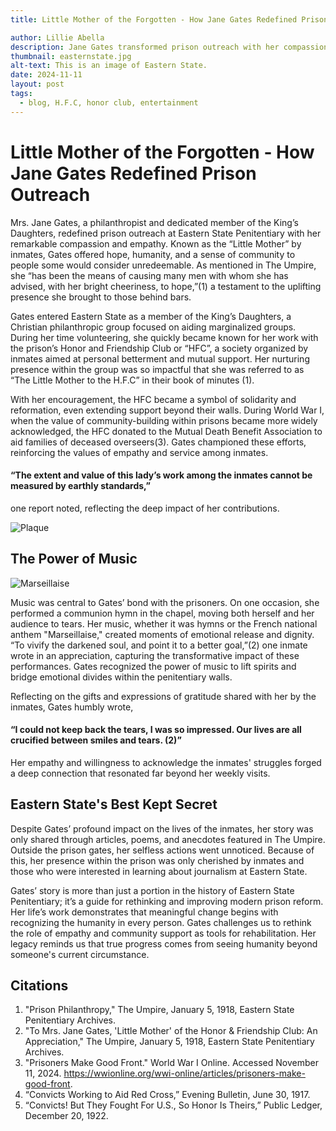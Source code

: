 ```yaml
---
title: Little Mother of the Forgotten - How Jane Gates Redefined Prison Outreach

author: Lillie Abella
description: Jane Gates transformed prison outreach with her compassionate approach
thumbnail: easternstate.jpg
alt-text: This is an image of Eastern State.
date: 2024-11-11
layout: post
tags:
  - blog, H.F.C, honor club, entertainment
---
```


# Little Mother of the Forgotten - How Jane Gates Redefined Prison Outreach

Mrs. Jane Gates, a philanthropist and dedicated member of the King’s Daughters, redefined prison outreach at Eastern State Penitentiary with her remarkable compassion and empathy. Known as the “Little Mother” by inmates, Gates offered hope, humanity, and a sense of community to people some would consider unredeemable. As mentioned in The Umpire, she “has been the means of causing many men with whom she has advised, with her bright cheeriness, to hope,”(1) a testament to the uplifting presence she brought to those behind bars.

Gates entered Eastern State as a member of the King’s Daughters, a Christian philanthropic group focused on aiding marginalized groups. During her time volunteering, she quickly became known for her work with the prison’s Honor and Friendship Club or “HFC”, a society organized by inmates aimed at personal betterment and mutual support. Her nurturing presence within the group was so impactful that she was referred to as “The Little Mother to the H.F.C” in their book of minutes (1).

With her encouragement, the HFC became a symbol of solidarity and reformation, even extending support beyond their walls. During World War I, when the value of community-building within prisons became more widely acknowledged, the HFC donated to the Mutual Death Benefit Association to aid families of deceased overseers(3). Gates championed these efforts, reinforcing the values of empathy and service among inmates. 

#### “The extent and value of this lady’s work among the inmates cannot be measured by earthly standards,” 

one report noted, reflecting the deep impact of her contributions.


![Plaque](/assets/img/ww1plaque1.jpg)

## The Power of Music
![Marseillaise](/assets/img/frenchanthem.jpg)

Music was central to Gates’ bond with the prisoners. On one occasion, she performed a communion hymn in the chapel, moving both herself and her audience to tears. Her music, whether it was hymns or the French national anthem "Marseillaise," created moments of emotional release and dignity. “To vivify the darkened soul, and point it to a better goal,”(2) one inmate wrote in an appreciation, capturing the transformative impact of these performances. Gates recognized the power of music to lift spirits and bridge emotional divides within the penitentiary walls.

Reflecting on the gifts and expressions of gratitude shared with her by the inmates, Gates humbly wrote, 

#### “I could not keep back the tears, I was so impressed. Our lives are all crucified between smiles and tears. (2)” 

Her empathy and willingness to acknowledge the inmates' struggles forged a deep connection that resonated far beyond her weekly visits.

## Eastern State's Best Kept Secret

Despite Gates’ profound impact on the lives of the inmates, her story was only shared through articles, poems, and anecdotes featured in The Umpire. Outside the prison gates, her selfless actions went unnoticed.  Because of this, her presence within the prison was only cherished by inmates and those who were interested in learning about journalism at Eastern State. 


Gates’ story is more than just a portion in the history of Eastern State Penitentiary; it’s a guide for rethinking and improving modern prison reform. Her life’s work demonstrates that meaningful change begins with recognizing the humanity in every person. Gates challenges us to rethink the role of empathy and community support as tools for rehabilitation. Her legacy reminds us that true progress comes from seeing humanity beyond someone's current circumstance.


## Citations
1. "Prison Philanthropy," The Umpire, January 5, 1918, Eastern State Penitentiary Archives.
2. "To Mrs. Jane Gates, 'Little Mother' of the Honor & Friendship Club: An Appreciation," The Umpire, January 5, 1918, Eastern State Penitentiary Archives.
3. "Prisoners Make Good Front." World War I Online. Accessed November 11, 2024. https://wwionline.org/wwi-online/articles/prisoners-make-good-front.
4. “Convicts Working to Aid Red Cross,” Evening Bulletin, June 30, 1917.
5. “Convicts! But They Fought For U.S., So Honor Is Theirs,” Public Ledger, December 20, 1922.













